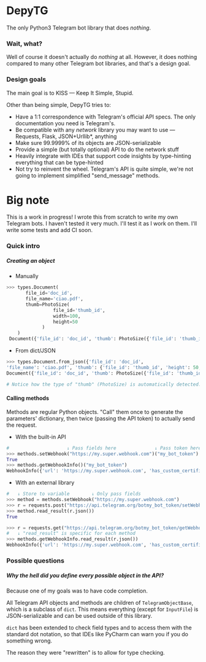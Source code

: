 # DepyTG

The only Python3 Telegram bot library that does *nothing*.

### Wait, what?

Well of course it doesn't actually do *nothing* at all. However, it does nothing compared to many other Telegram bot libraries, and that's a design goal.

### Design goals

The main goal is to KISS — Keep It Simple, Stupid.

Other than being simple, DepyTG tries to:

 - Have a 1:1 correspondence with Telegram's official API specs. The only documentation you need is Telegram's.
 - Be compatible with any *network* library you may want to use — Requests, Flask, JSON+Urllib\*, anything
 - Make sure 99.9999% of its objects are JSON-serializable
 - Provide a simple (but totally optional) API to do the network stuff
 - Heavily integrate with IDEs that support code insights by type-hinting everything that can be type-hinted
 - Not try to reinvent the wheel. Telegram's API is quite simple, we're not going to implement simplified "send_message" methods.
 
 
 # Big note
 
 This is a work in progress! I wrote this from scratch to write my own Telegram bots. I haven't tested it very much. I'll test it as I work on them. I'll write some tests and add CI soon.
 
 
 ### Quick intro
 
 ##### Creating an object
 
 - Manually
 
 ```python
 >>> types.Document(
        file_id='doc_id',
        file_name='ciao.pdf',
        thumb=PhotoSize(
                  file_id='thumb_id',
                  width=100, 
                  height=50
              )
     )
  Document({'file_id': 'doc_id', 'thumb': PhotoSize({'file_id': 'thumb_id', 'width': 100, 'height': 50}), 'file_name': 'ciao.pdf'})
 ```
 
 - From dict/JSON
 ```python
 >>> types.Document.from_json({'file_id': 'doc_id',
 'file_name': 'ciao.pdf', 'thumb': {'file_id': 'thumb_id', 'height': 50, 'width': 100}})
 Document({'file_id': 'doc_id', 'thumb': PhotoSize({'file_id': 'thumb_id', 'width': 100, 'height': 50}), 'file_name': 'ciao.pdf'})
 
# Notice how the type of "thumb" (PhotoSize) is automatically detected.
 ```
 
 #### Calling methods
 
 Methods are regular Python objects. "Call" them once to generate the parameters' dictionary, then twice (passing the API token) to actually send the request.
 
 - With the built-in API
 ```python
 #                     ↓ Pass fields here              ↓ Pass token here 
 >>> methods.setWebhook("https://my.super.webhook.com")("my_bot_token")
 True
 >>> methods.getWebhookInfo()("my_bot_token")
WebhookInfo({'url': 'https://my.super.webhook.com', 'has_custom_certificate': False, 'pending_update_count': 0})
 ```
 
 - With an external library
 ```python
 #   ↓ Store to variable        ↓ Only pass fields
 >>> method = methods.setWebhook("https://my.super.webhook.com")
 >>> r = requests.post("https://api.telegram.org/botmy_bot_token/setWebhook", json=method)
 >>> method.read_result(r.json())
 True
 
 >>> r = requests.get("https://api.telegram.org/botmy_bot_token/getWebhookInfo")
 #   ↓ "read_result" is specific for each method
 >>> methods.getWebhookInfo.read_result(r.json())
 WebhookInfo({'url': 'https://my.super.webhook.com', 'has_custom_certificate': False, 'pending_update_count': 0})
 ```
 
 
 
 ### Possible questions
 
 ##### Why the hell did you define *every* possible object in the API?
 
 Because one of my goals was to have code completion.
 
 All Telegram API objects and methods are children of `TelegramObjectBase`, which is a subclass of `dict`. This means everything (except for `InputFile`) is JSON-serializable and can be used outside of this library.
 
 `dict` has been extended to check field types and to access them with the standard dot notation, so that IDEs like PyCharm can warn you if you do something wrong.
 
 The reason they were "rewritten" is to allow for type checking.